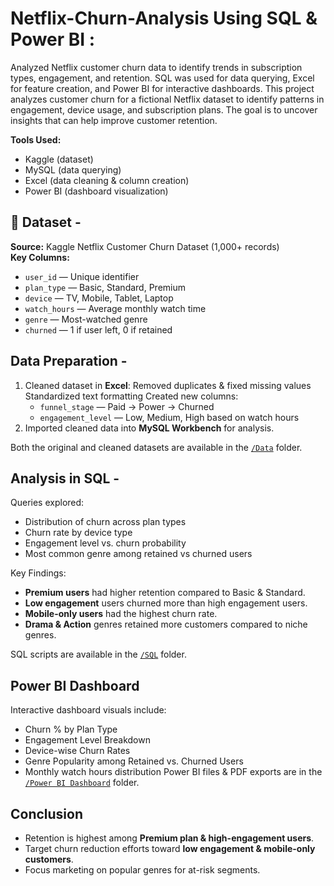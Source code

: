 # Netflix-Churn-Analysis Using SQL & Power BI : 
Analyzed Netflix customer churn data to identify trends in subscription types, engagement, and retention. SQL was used for data querying, Excel for feature creation, and Power BI for interactive dashboards. This project analyzes customer churn for a fictional Netflix dataset to identify patterns in engagement, device usage, and subscription plans. The goal is to uncover insights that can help improve customer retention.

**Tools Used:**  
- Kaggle (dataset)
- MySQL (data querying)  
- Excel (data cleaning & column creation)  
- Power BI (dashboard visualization)  

## 📂 Dataset -
**Source:** Kaggle Netflix Customer Churn Dataset (1,000+ records) <br>
**Key Columns:**
  - `user_id` — Unique identifier
  - `plan_type` — Basic, Standard, Premium
  - `device` — TV, Mobile, Tablet, Laptop
  - `watch_hours` — Average monthly watch time
  - `genre` — Most-watched genre
  - `churned` — 1 if user left, 0 if retained

## Data Preparation -
1. Cleaned dataset in **Excel**:
   Removed duplicates & fixed missing values
   Standardized text formatting
   Created new columns:
     - `funnel_stage` —  Paid → Power → Churned
     - `engagement_level` — Low, Medium, High based on watch hours
2. Imported cleaned data into **MySQL Workbench** for analysis.

Both the original and cleaned datasets are available in the [`/Data`](./Data) folder.

## Analysis in SQL -
Queries explored:
- Distribution of churn across plan types
- Churn rate by device type
- Engagement level vs. churn probability
- Most common genre among retained vs churned users

Key Findings:
- **Premium users** had higher retention compared to Basic & Standard.
- **Low engagement** users churned more than high engagement users.
- **Mobile-only users** had the highest churn rate.
- **Drama & Action** genres retained more customers compared to niche genres.

SQL scripts are available in the [`/SQL`](./SQL) folder.

## Power BI Dashboard
Interactive dashboard visuals include:
- Churn % by Plan Type
- Engagement Level Breakdown
- Device-wise Churn Rates
- Genre Popularity among Retained vs. Churned Users
- Monthly watch hours distribution
Power BI files & PDF exports are in the [`/Power BI Dashboard`](./Power%20BI%20Dashboard) folder.

## Conclusion
- Retention is highest among **Premium plan & high-engagement users**.
- Target churn reduction efforts toward **low engagement & mobile-only customers**.
- Focus marketing on popular genres for at-risk segments.


